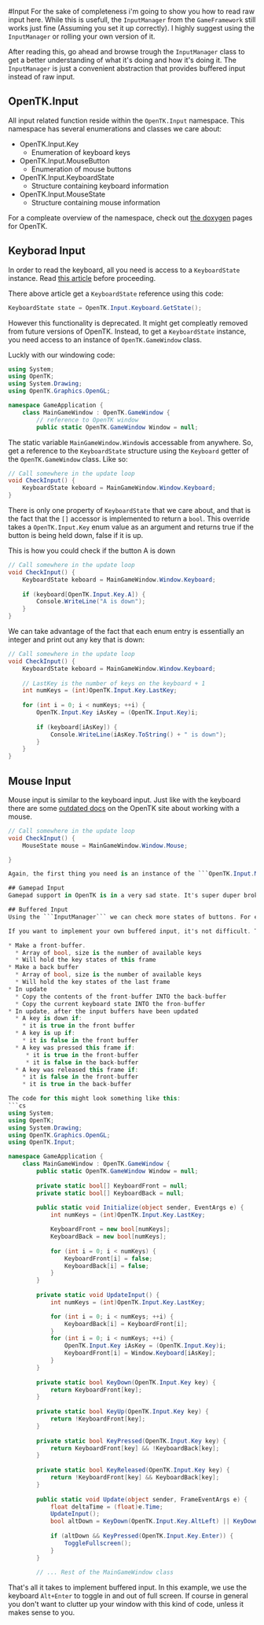 #Input
For the sake of completeness i'm going to show you how to read raw input here. While this is usefull, the ```InputManager``` from the ```GameFramework``` still works just fine (Assuming you set it up correctly). I highly suggest using the ```InputManager``` or rolling your own version of it.

After reading this, go ahead and browse trough the ```InputManager``` class to get a better understanding of what it's doing and how it's doing it. The ```InputManager``` is just a convenient abstraction that provides buffered input instead of raw input.

## OpenTK.Input
All input related function reside within the ```OpenTK.Input``` namespace. This namespace has several enumerations and classes we care about:

* OpenTK.Input.Key
  * Enumeration of keyboard keys
* OpenTK.Input.MouseButton
  * Enumeration of mouse buttons
* OpenTK.Input.KeyboardState
  * Structure containing keyboard information 
* OpenTK.Input.MouseState
  * Structure containing mouse  information 

For a compleate overview of the namespace, check out [the doxygen](http://www.opentk.com/files/doc/namespace_open_t_k_1_1_input.html) pages for OpenTK.

## Keyborad Input
In order to read the keyboard, all you need is access to a ```KeyboardState``` instance.
Read [this article](http://www.opentk.com/doc/input/keyboard) before proceeding.

There above article get a ```KeyboardState``` reference using this code:

```cs
KeyboardState state = OpenTK.Input.Keyboard.GetState();
```

However this functionality is deprecated. It might get compleatly removed from future versions of OpenTK. Instead, to get a ```KeyboardState``` instance, you need access to an instance of ```OpenTK.GameWindow``` class. 

Luckly with our windowing code:
```cs
using System;
using OpenTK;
using System.Drawing;
using OpenTK.Graphics.OpenGL;

namespace GameApplication {
    class MainGameWindow : OpenTK.GameWindow {
        // reference to OpenTK window
        public static OpenTK.GameWindow Window = null;
```

The static variable ```MainGameWindow.Window```is accessable from anywhere. So, get a reference to the ```KeyboardState``` structure using the ```Keyboard``` getter of the ```OpenTK.GameWindow``` class. Like so:

```cs
// Call somewhere in the update loop
void CheckInput() {
    KeyboardState keboard = MainGameWindow.Window.Keyboard;
}
```

There is only one property of ```KeyboardState``` that we care about, and that is the fact that the ```[]``` accessor is implemented to return a ```bool```. This override takes a ```OpenTK.Input.Key``` enum value as an argument and returns true if the button is being held down, false if it is up.

This is how you could check if the button A is down

```cs
// Call somewhere in the update loop
void CheckInput() {
    KeyboardState keboard = MainGameWindow.Window.Keyboard;
    
    if (keyboard[OpenTK.Input.Key.A]) {
        Console.WriteLine("A is down");
    }
}
```

We can take advantage of the fact that each enum entry is essentially an integer and print out any key that is down:

```cs
// Call somewhere in the update loop
void CheckInput() {
    KeyboardState keboard = MainGameWindow.Window.Keyboard;
    
    // LastKey is the number of keys on the keyboard + 1
    int numKeys = (int)OpenTK.Input.Key.LastKey;
    
    for (int i = 0; i < numKeys; ++i) {
        OpenTK.Input.Key iAsKey = (OpenTK.Input.Key)i;
        
        if (keyboard[iAsKey]) {
            Console.WriteLine(iAsKey.ToString() + " is down");
        }
    }
}
```

## Mouse Input
Mouse input is similar to the keyboard input. Just like with the keyboard there are some [outdated docs](http://www.opentk.com/doc/input) on the OpenTK site about working with a mouse.

```cs
// Call somewhere in the update loop
void CheckInput() {
    MouseState mouse = MainGameWindow.Window.Mouse;

}

Again, the first thing you need is an instance of the ```OpenTK.Input.MouseState``` class. You can get this trough the ```Mouse``` getter of the ```OpenTK.GameWindow``` class.

## Gamepad Input
Gamepad support in OpenTK is in a very sad state. It's super duper broken. I'm not even going to cover it here. If you are interested, you can check out the ```InputManager``` code behind joystick support, but it's a verbose ugly hack!

## Buffered Input
Using the ```InputManager``` we can check more states of buttons. For example we don't just have access to a bool indicating if a key is down or up, we can also check if the key was pressed this frame, or released this frame. That's called buffered input, and it's the main high level concept that the ```InputManager``` provides.

If you want to implement your own buffered input, it's not difficult. The same principles that apply to double buffered rendering apply to buffered input:

* Make a front-buffer.
  * Array of bool, size is the number of available keys
  * Will hold the key states of this frame
* Make a back buffer 
  * Array of bool, size is the number of available keys
  * Will hold the key states of the last frame
* In update
  * Copy the contents of the front-buffer INTO the back-buffer
  * Copy the current keyboard state INTO the fron-buffer
* In update, after the input buffers have been updated
  * A key is down if:
    * it is true in the front buffer 
  * A key is up if:
    * it is false in the front buffer 
  * A key was pressed this frame if:
     * it is true in the front-buffer
     * it is false in the back-buffer
  * A key was released this frame if:
    * it is false in the front-buffer
    * it is true in the back-buffer

The code for this might look something like this:
```cs
using System;
using OpenTK;
using System.Drawing;
using OpenTK.Graphics.OpenGL;
using OpenTK.Input;

namespace GameApplication {
    class MainGameWindow : OpenTK.GameWindow {
        public static OpenTK.GameWindow Window = null;
        
        private static bool[] KeyboardFront = null;
        private static bool[] KeyboardBack = null;
        
        public static void Initialize(object sender, EventArgs e) {
            int numKeys = (int)OpenTK.Input.Key.LastKey;

            KeyboardFront = new bool[numKeys];
            KeyboardBack = new bool[numKeys];
            
            for (int i = 0; i < numKeys) {
                KeyboardFront[i] = false;
                KeyboardBack[i] = false;
            }
        }
        
        private static void UpdateInput() {
            int numKeys = (int)OpenTK.Input.Key.LastKey;

            for (int i = 0; i < numKeys; ++i) {
                KeyboardBack[i] = KeyboardFront[i];
            }
            for (int i = 0; i < numKeys; ++i) {
                OpenTK.Input.Key iAsKey = (OpenTK.Input.Key)i;
                KeyboardFront[i] = Window.Keyboard[iAsKey];
            }
        }
        
        private static bool KeyDown(OpenTK.Input.Key key) {
            return KeyboardFront[key];
        }
        
        private static bool KeyUp(OpenTK.Input.Key key) {
            return !KeyboardFront[key];
        }
        
        private static bool KeyPressed(OpenTK.Input.Key key) {
            return KeyboardFront[key] && !KeyboardBack[key];
        }
        
        private static bool KeyReleased(OpenTK.Input.Key key) {
            return !KeyboardFront[key] && KeyboardBack[key];
        }
        
        public static void Update(object sender, FrameEventArgs e) {
            float deltaTime = (float)e.Time;
            UpdateInput();
            bool altDown = KeyDown(OpenTK.Input.Key.AltLeft) || KeyDown(OpenTK.Input.Key.AltRight);
            
            if (altDown && KeyPressed(OpenTK.Input.Key.Enter)) {
                ToggleFullscreen();
            }
        }
        
        // ... Rest of the MainGameWindow class
```

That's all it takes to implement buffered input. In this example, we use the keyboard ```Alt+Enter``` to toggle in and out of full screen. If course in general you don't want to clutter up your window with this kind of code, unless it makes sense to you. 